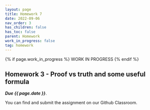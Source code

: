 ```yaml
---
layout: page
title: Homework 7
date: 2022-09-06
nav_order: 3
has_children: false
has_toc: false
parent: Homework
work_in_progress: false	
tag: homework 
---
```


{% if page.work_in_progress %} WORK IN PROGRESS {% endif %}

## Homework 3 - Proof vs truth and some useful formula

**_Due {{ page.date }}_**. 

You can find and submit the assignment on our Github Classroom.
